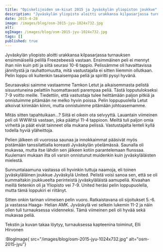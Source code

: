 ```yaml
---
title: "Opiskelijoiden sm-kisat 2015 ja Jyväskylän yliopiston joukkue"
description: "Jyväskylän yliopisto aloitti urakkansa kilpasarjassa turnauksen ensimmäisellä pelillä Freezebeesiä vastaan. Ensimmäinen peli ei mennyt ihan niin kuin piti ja siitä seurasi 10-6 tappio. Pelissämme oli havaittavissa jännitystä ja rauhattomuutta, mitä vastustajalla ei sitten liiemmin ollutkaan. Pelin loppu oli kuitenkin tasaisempaa peliä ja spiritti pysyi hyvänä. Seuraavaksi saimme vastaamme Tamkon Letut ja aikaisemmasta pelistä sisuuntuneina pelattiin"
date: 2015-4-28
image: /images/blog/osm-2015-jyu-1024x732.jpg
alt:
ogImage: /images/blog/osm-2015-jyu-1024x732.jpg
tags: []
published: true
---
```

Jyväskylän yliopisto aloitti urakkansa kilpasarjassa turnauksen ensimmäisellä pelillä Freezebeesiä vastaan. Ensimmäinen peli ei mennyt ihan niin kuin piti ja siitä seurasi 10-6 tappio. Pelissämme oli havaittavissa jännitystä ja rauhattomuutta, mitä vastustajalla ei sitten liiemmin ollutkaan. Pelin loppu oli kuitenkin tasaisempaa peliä ja spiritti pysyi hyvänä.

Seuraavaksi saimme vastaamme Tamkon Letut ja aikaisemmasta pelistä sisuuntuneina pelattiin huomattavasti parempaa peliä. Tästä lopputulokseksi 7-9 voitto meille. Tiedettiin, että vastustaja tulee heittämään paljon pitkiä ja onnistuimme pitämään ne melko hyvin poissa. Pelin loppupuolella Letut alkoivat kirimään kiinni, mutta onnistuimme pitämään johtoasemamme.

Mitäs sitten tapahtuikaan…? Siitä ei oikein ota selvyyttä. Lauantain viimeinen peli oli WWW:tä vastaan, joka päättyi 11-4 tappioon. Meiltä tuli paljon omia virheitä ja päät eivät tainneet olla mukana pelissä. Vastustajalta lenteli kyllä todella hyviä yläheittoja.

Pelien jälkeen oli vuorossa saunaa ja innokkaimmat pääsivät myös pistämään tanssilattialla koreasti Jyväskylän yöelämässä. Saunalla oli mukavaa, mutta itse lähdin sen jälkeen kotiin parantelemaan flunssaa. Kuulemani mukaan ilta oli varsin onnistunut muidenkin kuin jyväskyläläisten mielestä.

Sunnuntaiaamuna vastassa oli hyvinkin tuttuja naamoja, eli toinen jyväskyläläinen joukkue Jyväskylä United. Pelistä voisi sanoa sen, että se oli kummaltakin joukkueelta perinteistä jyväskyläläistä aamupeliä. Kivaahan meillä tietenkin oli ja Yliopisto vei 7-9. United heräsi pelin loppupuolella, mutta tämä loppukiri ei riitänyt.

Sitten onkin tarinan viimeisen pelin vuoro. Ratkaistavana oli sijoitukset 5.-6. ja vastassa Haaga- Helian AMK. Jyväskylä vei selkein lukemin 11-2 ja näin ollen tuli turnauksessa viidenneksi. Tämä viimeinen peli oli hyvää sekä mukavaa peliä.

Tekstin ja kuvan takaa löytyy, turnauksessa kapteenina toiminut, Elli Hirvonen

:BlogImage{ src="/images/blog/osm-2015-jyu-1024x732.jpg" alt="osm-2015-jyu"}
